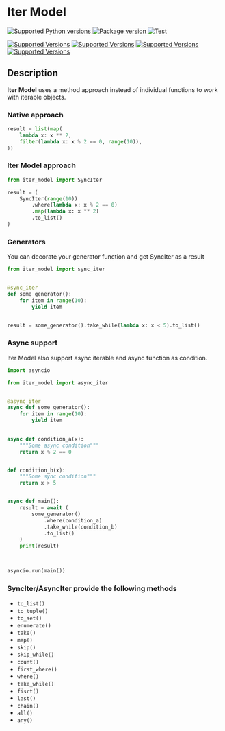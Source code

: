 # Iter Model

<a href="https://pypi.org/project/iter_model" target="_blank">
    <img src="https://img.shields.io/pypi/pyversions/iter_model.svg?color=%2334D058" alt="Supported Python versions">
</a>
<a href="https://pypi.org/project/iter_model" target="_blank">
    <img src="https://img.shields.io/pypi/v/iter_model?color=%2334D058&label=pypi%20package" alt="Package version">
</a>
<a href="https://github.com/VolodymyrBor/iter_model/actions?query=workflow%3ATest+event%3Apush+branch%3Amaster" target="_blank">
    <img src="https://github.com/VolodymyrBor/iter_model/workflows/Test/badge.svg?event=push&branch=master" alt="Test">
</a>

[![Supported Versions](https://img.shields.io/badge/coverage-100%25-green)](https://shields.io/)
[![Supported Versions](https://img.shields.io/badge/poetry-✅-grey)](https://shields.io/)
[![Supported Versions](https://img.shields.io/badge/async-✅-grey)](https://shields.io/)
[![Supported Versions](https://img.shields.io/badge/mypy-✅-grey)](https://shields.io/)

## Description

**Iter Model** uses a method approach instead of individual functions to work with iterable objects.

### Native approach

```python
result = list(map(
    lambda x: x ** 2,
    filter(lambda x: x % 2 == 0, range(10)),
))
```

### Iter Model approach

```python
from iter_model import SyncIter

result = (
    SyncIter(range(10))
        .where(lambda x: x % 2 == 0)
        .map(lambda x: x ** 2)
        .to_list()
)

```

### Generators

You can decorate your generator function and get SyncIter as a result

```python
from iter_model import sync_iter


@sync_iter
def some_generator():
    for item in range(10):
        yield item


result = some_generator().take_while(lambda x: x < 5).to_list()
```

### Async support

Iter Model also support async iterable and async function as condition.


```python
import asyncio

from iter_model import async_iter


@async_iter
async def some_generator():
    for item in range(10):
        yield item

        
async def condition_a(x):
    """Some async condition"""
    return x % 2 == 0 


def condition_b(x):
    """Some sync condition"""
    return x > 5 


async def main():
    result = await (
        some_generator()
            .where(condition_a)
            .take_while(condition_b)
            .to_list()
    )
    print(result)
    


asyncio.run(main())
```

### SyncIter/AsyncIter provide the following methods

- ```to_list()```
- ```to_tuple()```
- ```to_set()```
- ```enumerate()```
- ```take()```
- ```map()```
- ```skip()```
- ```skip_while()```
- ```count()```
- ```first_where()```
- ```where()```
- ```take_while()```
- ```fisrt()```
- ```last()```
- ```chain()```
- ```all()```
- ```any()```
